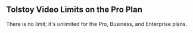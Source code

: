 ## Tolstoy Video Limits on the Pro Plan

There is no limit; it's unlimited for the Pro, Business, and Enterprise plans.